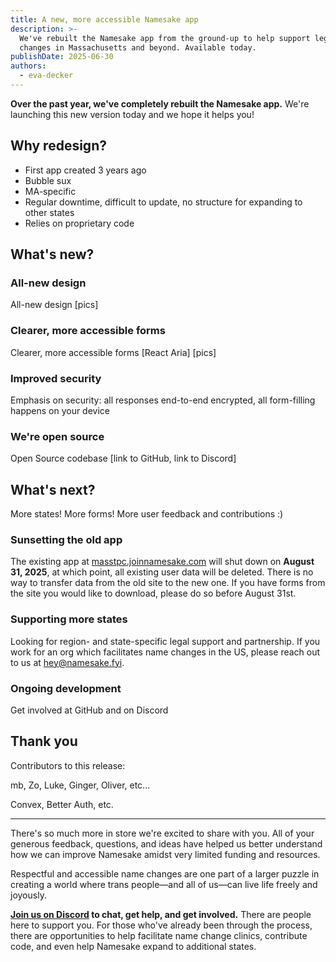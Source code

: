 ```yaml
---
title: A new, more accessible Namesake app
description: >-
  We've rebuilt the Namesake app from the ground-up to help support legal name
  changes in Massachusetts and beyond. Available today.
publishDate: 2025-06-30
authors:
  - eva-decker
---
```

**Over the past year, we've completely rebuilt the Namesake app.** We're launching this new version today and we hope it helps you!

## Why redesign?

- First app created 3 years ago
- Bubble sux
- MA-specific
- Regular downtime, difficult to update, no structure for expanding to other states
- Relies on proprietary code

## What's new?

### All-new design

All-new design [pics]

### Clearer, more accessible forms

Clearer, more accessible forms [React Aria] [pics]

### Improved security

Emphasis on security: all responses end-to-end encrypted, all form-filling happens on your device

### We're open source

Open Source codebase [link to GitHub, link to Discord]

## What's next?

More states! More forms! More user feedback and contributions :)

### Sunsetting the old app

The existing app at [masstpc.joinnamesake.com](https://masstpc.joinnamesake.com/) will shut down on **August 31, 2025**, at which point, all existing user data will be deleted. There is no way to transfer data from the old site to the new one. If you have forms from the site you would like to download, please do so before August 31st.

### Supporting more states

Looking for region- and state-specific legal support and partnership. If you work for an org which facilitates name changes in the US, please reach out to us at [hey@namesake.fyi](mailto:hey@namesake.fyi).

### Ongoing development

Get involved at GitHub and on Discord

## Thank you

Contributors to this release:

mb, Zo, Luke, Ginger, Oliver, etc...

Convex, Better Auth, etc.

---

There's so much more in store we're excited to share with you. All of your generous feedback, questions, and ideas have helped us better understand how we can improve Namesake amidst very limited funding and resources.

Respectful and accessible name changes are one part of a larger puzzle in creating a world where trans people—and all of us—can live life freely and joyously.

**[Join us on Discord](https://namesake.fyi/chat) to chat, get help, and get involved.** There are people here to support you. For those who've already been through the process, there are opportunities to help facilitate name change clinics, contribute code, and even help Namesake expand to additional states.
